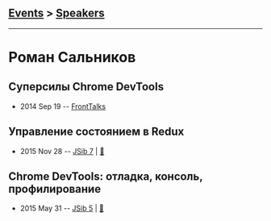 ## [Events](../README.md) > [Speakers](../speakers.md)
---

# Роман Сальников

## Суперсилы Chrome DevTools
- 2014 Sep 19 -- [FrontTalks](https://events.yandex.ru/lib/talks/2227/)    
## Управление состоянием в Redux
- 2015 Nov 28 -- [JSib 7](https://www.youtube.com/watch?v=dszqObMPwmo)  | [:notebook:](https://www.slideshare.net/JSibNsk/13-redux)  
## Chrome DevTools: отладка, консоль, профилирование
- 2015 May 31 -- [JSib 5](https://www.youtube.com/watch?v=uNJI3iYO-mA)  | [:notebook:](https://www.slideshare.net/JSibNsk/chrome-developer-tools-48804754)  

